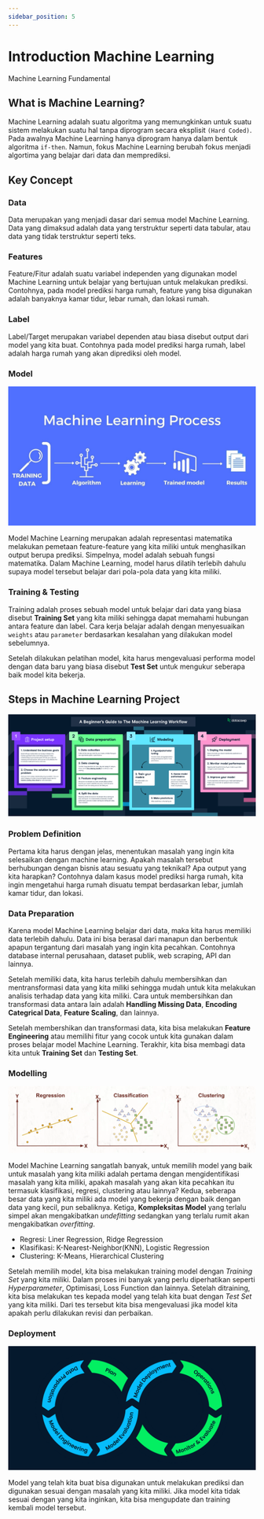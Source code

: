 ```yaml
---
sidebar_position: 5
---
```


# Introduction Machine Learning

Machine Learning Fundamental

## What is Machine Learning? 

Machine Learning adalah suatu algoritma yang memungkinkan untuk suatu sistem melakukan suatu hal tanpa diprogram secara eksplisit `(Hard Coded)`. Pada awalnya Machine Learning hanya diprogram hanya dalam bentuk algoritma `if-then`. Namun, fokus Machine Learning berubah fokus menjadi algortima yang belajar dari data dan memprediksi.

## Key Concept

### Data

Data merupakan yang menjadi dasar dari semua model Machine Learning. Data yang dimaksud adalah data yang terstruktur seperti data tabular, atau data yang tidak terstruktur seperti teks. 

### Features

Feature/Fitur adalah suatu variabel independen yang digunakan model Machine Learning untuk belajar yang bertujuan untuk melakukan prediksi. Contohnya, pada model prediksi harga rumah, feature yang bisa digunakan adalah banyaknya kamar tidur, lebar rumah, dan lokasi rumah.

### Label

Label/Target merupakan variabel dependen atau biasa disebut output dari model yang kita buat. Contohnya pada model prediksi harga rumah, label adalah harga rumah yang akan diprediksi oleh model.

### Model 
![model](img/model.png)

Model Machine Learning merupakan adalah representasi matematika melakukan pemetaan feature-feature yang kita miliki untuk menghasilkan output berupa prediksi. Simpelnya, model adalah sebuah fungsi matematika. Dalam Machine Learning, model harus dilatih terlebih dahulu supaya model tersebut belajar dari pola-pola data yang kita miliki.

### Training & Testing

Training adalah proses sebuah model untuk belajar dari data yang biasa disebut **Training Set** yang kita miliki sehingga dapat memahami hubungan antara feature dan label. Cara kerja belajar adalah dengan menyesuaikan `weights` atau `parameter` berdasarkan kesalahan yang dilakukan model sebelumnya.

Setelah dilakukan pelatihan model, kita harus mengevaluasi performa model dengan data baru yang biasa disebut **Test Set** untuk mengukur seberapa baik model kita bekerja.

## Steps in Machine Learning Project

![workflow](img/ml-workflow.png)

### Problem Definition

Pertama kita harus dengan jelas, menentukan masalah yang ingin kita selesaikan dengan machine learning. Apakah masalah tersebut berhubungan dengan bisnis atau sesuatu yang teknikal? Apa output yang kita harapkan? Contohnya dalam kasus model prediksi harga rumah, kita ingin mengetahui harga rumah disuatu tempat berdasarkan lebar, jumlah kamar tidur, dan lokasi.

### Data Preparation

Karena model Machine Learning belajar dari data, maka kita harus memiliki data terlebih dahulu. Data ini bisa berasal dari manapun dan berbentuk apapun tergantung dari masalah yang ingin kita pecahkan. Contohnya database internal perusahaan, dataset publik, web scraping, API dan lainnya.

Setelah memiliki data, kita harus terlebih dahulu membersihkan dan mentransformasi data yang kita miliki sehingga mudah untuk kita melakukan analisis terhadap data yang kita miliki. Cara untuk membersihkan dan transformasi data antara lain adalah **Handling Missing Data**, **Encoding Categrical Data**, **Feature Scaling**, dan lainnya.

Setelah membershikan dan transformasi data, kita bisa melakukan **Feature Engineering** atau memilihi fitur yang cocok untuk kita gunakan dalam proses belajar model Machine Learning. Terakhir, kita bisa membagi data kita untuk **Training Set** dan **Testing Set**.

### Modelling

![model type](img/model-type.png)

Model Machine Learning sangatlah banyak, untuk memilih model yang baik untuk masalah yang kita miliki adalah pertama dengan mengidentifikasi masalah yang kita miliki, apakah masalah yang akan kita pecahkan itu termasuk klasifikasi, regresi, clustering atau lainnya? Kedua, seberapa besar data yang kita miliki ada model yang bekerja dengan baik dengan data yang kecil, pun sebaliknya. Ketiga, **Kompleksitas Model** yang terlalu simpel akan mengakibatkan *undefitting* sedangkan yang terlalu rumit akan mengakibatkan *overfitting*.

- Regresi: Liner Regression, Ridge Regression
- Klasifikasi: K-Nearest-Neighbor(KNN), Logistic Regression
- Clustering: K-Means, Hierarchical Clustering

Setelah memilih model, kita bisa melakukan training model dengan *Training Set* yang kita miliki. Dalam proses ini banyak yang perlu diperhatikan seperti *Hyperparameter*, Optimisasi, Loss Function dan lainnya. Setelah ditraining, kita bisa melakukan tes kepada model yang telah kita buat dengan *Test Set* yang kita miliki. Dari tes tersebut kita bisa mengevaluasi jika model kita apakah perlu dilakukan revisi dan perbaikan.

### Deployment

![model type](img/ml-flow.png)

Model yang telah kita buat bisa digunakan untuk melakukan prediksi dan digunakan sesuai dengan masalah yang kita miliki. Jika model kita tidak sesuai dengan yang kita inginkan, kita bisa mengupdate dan training kembali model tersebut.





